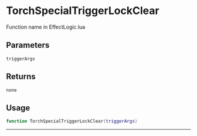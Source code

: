 # TorchSpecialTriggerLockClear
Function name in EffectLogic.lua
## Parameters
`triggerArgs`
## Returns
`none`
## Usage
```lua
function TorchSpecialTriggerLockClear(triggerArgs)
```
---
